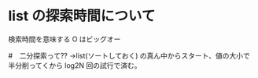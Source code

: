 # list の探索時間について

検索時間を意味する O はビッグオー

#　二分探索って??
->list(ソートしておく) の真ん中からスタート、値の大小で半分削ってくから
log2N 回の試行で済む。

